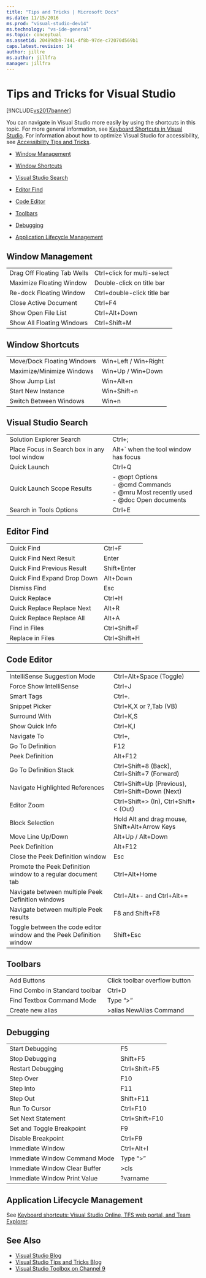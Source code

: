 ```yaml
---
title: "Tips and Tricks | Microsoft Docs"
ms.date: 11/15/2016
ms.prod: "visual-studio-dev14"
ms.technology: "vs-ide-general"
ms.topic: conceptual
ms.assetid: 20489db9-7441-4f8b-97de-c72070d569b1
caps.latest.revision: 14
author: jillre
ms.author: jillfra
manager: jillfra
---
```

# Tips and Tricks for Visual Studio

[!INCLUDE[vs2017banner](../includes/vs2017banner.md)]

You can navigate in Visual Studio more easily by using the shortcuts in this topic. For more general information, see [Keyboard Shortcuts in Visual Studio](default-keyboard-shortcuts-in-visual-studio.md). For information about how to optimize Visual Studio for accessibility, see [Accessibility Tips and Tricks](../ide/reference/accessibility-tips-and-tricks.md).

- [Window Management](../ide/tips-and-tricks-for-visual-studio.md#BKMK_WindowMgmt)

- [Window Shortcuts](../ide/tips-and-tricks-for-visual-studio.md#BKMK_WindowShortcuts)

- [Visual Studio Search](../ide/tips-and-tricks-for-visual-studio.md#BKMK_Search)

- [Editor Find](../ide/tips-and-tricks-for-visual-studio.md#BKMK_EditorFind)

- [Code Editor](../ide/tips-and-tricks-for-visual-studio.md#BKMK_CodeEditor)

- [Toolbars](../ide/tips-and-tricks-for-visual-studio.md#BKMK_Toolbars)

- [Debugging](../ide/tips-and-tricks-for-visual-studio.md#BKMK_Debugging)

- [Application Lifecycle Management](../ide/tips-and-tricks-for-visual-studio.md#BKMK_ALM)

## <a name="BKMK_WindowMgmt"></a> Window Management

|||
|-|-|
|Drag Off Floating Tab Wells|Ctrl+click for multi-select|
|Maximize Floating Window|Double-click on title bar|
|Re-dock Floating Window|Ctrl+double-click title bar|
|Close Active Document|Ctrl+F4|
|Show Open File List|Ctrl+Alt+Down|
|Show All Floating Windows|Ctrl+Shift+M|

## <a name="BKMK_WindowShortcuts"></a> Window Shortcuts

|||
|-|-|
|Move/Dock Floating Windows|Win+Left / Win+Right|
|Maximize/Minimize Windows|Win+Up / Win+Down|
|Show Jump List|Win+Alt+n|
|Start New Instance|Win+Shift+n|
|Switch Between Windows|Win+n|

## <a name="BKMK_Search"></a> Visual Studio Search

|||
|-|-|
|Solution Explorer Search|Ctrl+;|
|Place Focus in Search box in any tool window|Alt+` when the tool window has focus|
|Quick Launch|Ctrl+Q|
|Quick Launch Scope Results|-   @opt Options<br />-   @cmd Commands<br />-   @mru Most recently used<br />-   @doc Open documents|
|Search in Tools Options|Ctrl+E|

## <a name="BKMK_EditorFind"></a> Editor Find

|||
|-|-|
|Quick Find|Ctrl+F|
|Quick Find Next Result|Enter|
|Quick Find Previous Result|Shift+Enter|
|Quick Find Expand Drop Down|Alt+Down|
|Dismiss Find|Esc|
|Quick Replace|Ctrl+H|
|Quick Replace Replace Next|Alt+R|
|Quick Replace Replace All|Alt+A|
|Find in Files|Ctrl+Shift+F|
|Replace in Files|Ctrl+Shift+H|

## <a name="BKMK_CodeEditor"></a> Code Editor

|||
|-|-|
|IntelliSense Suggestion Mode|Ctrl+Alt+Space (Toggle)|
|Force Show IntelliSense|Ctrl+J|
|Smart Tags|Ctrl+.|
|Snippet Picker|Ctrl+K,X or ?,Tab (VB)|
|Surround With|Ctrl+K,S|
|Show Quick Info|Ctrl+K,I|
|Navigate To|Ctrl+,|
|Go To Definition|F12|
|Peek Definition|Alt+F12|
|Go To Definition Stack|Ctrl+Shift+8 (Back), Ctrl+Shift+7 (Forward)|
|Navigate Highlighted References|Ctrl+Shift+Up (Previous), Ctrl+Shift+Down (Next)|
|Editor Zoom|Ctrl+Shift+> (In), Ctrl+Shift+< (Out)|
|Block Selection|Hold Alt and drag mouse, Shift+Alt+Arrow Keys|
|Move Line Up/Down|Alt+Up / Alt+Down|
|Peek Definition|Alt+F12|
|Close the Peek Definition window|Esc|
|Promote the Peek Definition window to a regular document tab|Ctrl+Alt+Home|
|Navigate between multiple Peek Definition windows|Ctrl+Alt+- and Ctrl+Alt+=|
|Navigate between multiple Peek results|F8 and Shift+F8|
|Toggle between the code editor window and the Peek Definition window|Shift+Esc|

## <a name="BKMK_Toolbars"></a> Toolbars

|||
|-|-|
|Add Buttons|Click toolbar overflow button|
|Find Combo in Standard toolbar|Ctrl+D|
|Find Textbox Command Mode|Type “>”|
|Create new alias|>alias NewAlias Command|

## <a name="BKMK_Debugging"></a> Debugging

|||
|-|-|
|Start Debugging|F5|
|Stop Debugging|Shift+F5|
|Restart Debugging|Ctrl+Shift+F5|
|Step Over|F10|
|Step Into|F11|
|Step Out|Shift+F11|
|Run To Cursor|Ctrl+F10|
|Set Next Statement|Ctrl+Shift+F10|
|Set and Toggle Breakpoint|F9|
|Disable Breakpoint|Ctrl+F9|
|Immediate Window|Ctrl+Alt+I|
|Immediate Window Command Mode|Type “>”|
|Immediate Window Clear Buffer|>cls|
|Immediate Window Print Value|?varname|

## <a name="BKMK_ALM"></a> Application Lifecycle Management

See [Keyboard shortcuts: Visual Studio Online, TFS web portal, and Team Explorer](/azure/devops/project/navigation/keyboard-shortcuts?view=vsts).

## See Also

- [Visual Studio Blog](https://devblogs.microsoft.com/visualstudio/)
- [Visual Studio Tips and Tricks Blog](https://blogs.msdn.microsoft.com/zainnab/)
- [Visual Studio Toolbox on Channel 9](https://channel9.msdn.com/Shows/Visual-Studio-Toolbox)
